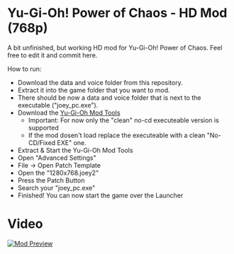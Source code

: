 # Yu-Gi-Oh! Power of Chaos - HD Mod (768p)

A bit unfinished, but working HD mod for Yu-Gi-Oh! Power of Chaos. Feel free to edit it and commit here.

How to run:

* Download the data and voice folder from this repository.
* Extract it into the game folder that you want to mod.
* There should be now a data and voice folder that is next to the executable ("joey_pc.exe").
* Download the [Yu-Gi-Oh Mod Tools](https://derplayer.neocities.org/repo/yugioh/index.html)
	* Important: For now only the "clean" no-cd executeable version is supported
	* If the mod dosen't load replace the executeable with a clean "No-CD/Fixed EXE" one.
* Extract & Start the Yu-Gi-Oh Mod Tools
* Open "Advanced Settings"
* File -> Open Patch Template
* Open the "1280x768.joey2"
* Press the Patch Button
* Search your "joey_pc.exe"
* Finished! You can now start the game over the Launcher

# Video
[![Mod Preview](https://img.youtube.com/vi/iXEGK6MnimM/0.jpg)](https://www.youtube.com/watch?v=iXEGK6MnimM)

